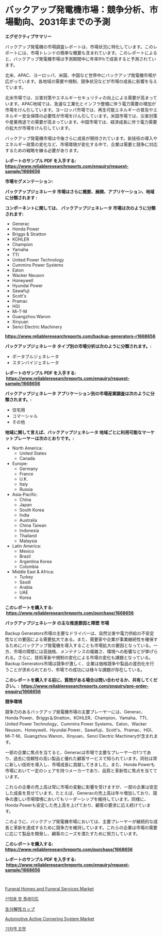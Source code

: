 <p><h1>バックアップ発電機市場：競争分析、市場動向、2031年までの予測</h1></p><p><strong>エグゼクティブサマリー</strong></p>
<p><p>バックアップ発電機の市場調査レポートは、市場状況に特化しています。このレポートには、市場トレンドの簡単な概要も含まれています。このレポートによると、バックアップ発電機市場は予測期間中に年率9％で成長すると予測されています。</p><p>北米、APAC、ヨーロッパ、米国、中国など世界中にバックアップ発電機市場が広がっています。各地域の需要や規制、競争状況などが市場の成長に影響を与えています。</p><p>北米市場では、災害対策やエネルギーセキュリティの向上による需要が高まっています。APAC地域では、急速な工業化とインフラ整備に伴う電力需要の増加が市場をけん引しています。ヨーロッパ市場では、再生可能エネルギーの普及やエネルギー安全保障の必要性が市場をけん引しています。米国市場では、災害対策や産業用途での需要が高まっています。中国市場では、経済成長に伴う電力需要の拡大が市場をけん引しています。</p><p>バックアップ発電機市場は今後さらに成長が期待されています。新技術の導入やエネルギー政策の変化など、市場環境が変化する中で、企業は需要と競争に対応するための戦略を練る必要があります。</p></p>
<p><strong>レポートのサンプル PDF を入手する: <a href="https://www.reliableresearchreports.com/enquiry/request-sample/1668656">https://www.reliableresearchreports.com/enquiry/request-sample/1668656</a></strong></p>
<p><strong>市場セグメンテーション:</strong></p>
<p><strong> バックアップジェネレータ 市場はさらに概要、展開、アプリケーション、地域に分類されます :</strong></p>
<p><strong>コンポーネントに関しては、 バックアップジェネレータ 市場は次のように分類されます: &nbsp;</strong></p>
<p><ul><li>Generac</li><li>Honda Power</li><li>Briggs & Stratton</li><li>KOHLER</li><li>Champion</li><li>Yamaha</li><li>TTI</li><li>United Power Technology</li><li>Cummins Power Systems</li><li>Eaton</li><li>Wacker Neuson</li><li>Honeywell</li><li>Hyundai Power</li><li>Sawafuji</li><li>Scott's</li><li>Pramac</li><li>HGI</li><li>Mi-T-M</li><li>Guangzhou Wanon</li><li>Xinyuan</li><li>Senci Electric Machinery</li></ul></p>
<p><strong><a href="https://www.reliableresearchreports.com/backup-generators-r1668656">https://www.reliableresearchreports.com/backup-generators-r1668656</a></strong></p>
<p><strong> バックアップジェネレータ タイプ別の市場分析は次のように分類されます。:</strong></p>
<p><ul><li>ポータブルジェネレータ</li><li>スタンバイジェネレータ</li></ul></p>
<p><strong>レポートのサンプル PDF を入手する: &nbsp;<a href="https://www.reliableresearchreports.com/enquiry/request-sample/1668656">https://www.reliableresearchreports.com/enquiry/request-sample/1668656</a></strong></p>
<p><strong> バックアップジェネレータ アプリケーション別の市場産業調査は次のように分類されます。:</strong></p>
<p><ul><li>住宅用</li><li>コマーシャル</li><li>その他</li></ul></p>
<p><strong>地域に関して言えば、バックアップジェネレータ 地域ごとに利用可能なマーケットプレーヤーは次のとおりです。:</strong></p>
<p><ul>
    <li>
        North America:
        <ul>
            <li>United States</li>
            <li>Canada</li>
        </ul>
    </li>
    <li>
        Europe:
        <ul>
            <li>Germany</li>
            <li>France</li>
            <li>U.K.</li>
            <li>Italy</li>
            <li>Russia</li>
        </ul>
    </li>
    <li>
        Asia-Pacific:
        <ul>
            <li>China</li>
            <li>Japan</li>
            <li>South Korea</li>
            <li>India</li>
            <li>Australia</li>
            <li>China Taiwan</li>
            <li>Indonesia</li>
            <li>Thailand</li>
            <li>Malaysia</li>
        </ul>
    </li>
    <li>
        Latin America:
        <ul>
            <li>Mexico</li>
            <li>Brazil</li>
            <li>Argentina Korea</li>
            <li>Colombia</li>
        </ul>
    </li>
    <li>
        Middle East & Africa:
        <ul>
            <li>Turkey</li>
            <li>Saudi</li>
            <li>Arabia</li>
            <li>UAE</li>
            <li>Korea</li>
        </ul>
    </li>
    </ul></p>
<p><strong>このレポートを購入する: &nbsp;<a href="https://www.reliableresearchreports.com/purchase/1668656">https://www.reliableresearchreports.com/purchase/1668656</a></strong></p>
<p><strong>バックアップジェネレータ の主な推進要因と障壁 市場</strong></p>
<p><p>Backup Generators市場の主要なドライバーは、自然災害や電力供給の不安定性などの要因による需要拡大である。また、需要家や企業が事業継続性を確保するためにバックアップ発電機を導入することも市場拡大の要因となっている。一方、市場の障壁には高価格、メンテナンスの複雑さ、環境への影響などが挙げられる。さらに、技術革新や規制の変化による市場の変化も課題となっている。Backup Generators市場は競争が激しく、企業は価格競争や製品の差別化を行うことが求められており、市場での成功には様々な課題が存在している。</p></p>
<p><strong>このレポートを購入する前に、質問がある場合は問い合わせるか、共有してください。:&nbsp; <a href="https://www.reliableresearchreports.com/enquiry/pre-order-enquiry/1668656">https://www.reliableresearchreports.com/enquiry/pre-order-enquiry/1668656</a></strong></p>
<p><strong>競争環境</strong></p>
<p><p>競争力のあるバックアップ発電機市場の主要プレーヤーには、Generac、Honda Power、Briggs＆Stratton、KOHLER、Champion、Yamaha、TTI、United Power Technology、Cummins Power Systems、Eaton、Wacker Neuson、Honeywell、Hyundai Power、Sawafuji、Scott's、Pramac、HGI、Mi-T-M、Guangzhou Wanon、Xinyuan、Senci Electric Machineryが含まれます。</p><p>一部の企業に焦点を当てると、Generacは市場で主要なプレーヤーの1つであり、過去に信頼性の高い製品と優れた顧客サービスで知られています。同社は常に新しい技術を導入し、市場成長に貢献してきました。また、Honda Powerも市場において一定のシェアを持つメーカーであり、品質と革新性に焦点を当てています。</p><p>これらの企業の売上高は常に市場の変動に影響を受けますが、一部の企業は安定した成長を見せています。たとえば、Generacの売上高は年々増加しており、競争の激しい市場環境においてもリーダーシップを維持しています。同様に、Honda Powerも安定した売上高を上げており、顧客の要求に応え続けています。</p><p>このように、バックアップ発電機市場においては、主要プレーヤーが継続的な成長と革新を達成するために競争力を維持しています。これらの企業は市場の需要に応じて製品を開発し、顧客のニーズを満たすために努力しています。</p></p>
<p><strong>このレポートを購入する: &nbsp; <a href="https://www.reliableresearchreports.com/purchase/1668656">https://www.reliableresearchreports.com/purchase/1668656</a></strong></p>
<p><strong>レポートのサンプル PDF を入手する: &nbsp;<a href="https://www.reliableresearchreports.com/enquiry/request-sample/1668656">https://www.reliableresearchreports.com/enquiry/request-sample/1668656</a></strong><strong></strong></p>
<p>&nbsp;</p>
<p><p><a href="https://github.com/gamblestampleyjenny50m5sl6/Market-Research-Report-List-2/blob/main/funeral-homes-and-funeral-services-market.md">Funeral Homes and Funeral Services Market</a></p><p><a href="https://medium.com/@crumbles67678/%EC%82%B0%EC%97%85%EC%9A%A9-%ED%95%AB%ED%94%8C%EB%A0%88%EC%9D%B4%ED%8A%B8-%EC%8B%9C%EC%9E%A5-%EC%8B%9C%EC%9E%A5-cagr-%EC%8B%9C%EC%9E%A5-%EB%8F%99%ED%96%A5-%EC%84%B1%EC%9E%A5-%EC%A0%84%EB%9E%B5%EC%97%90-%EB%8C%80%ED%95%9C-%ED%86%B5%EC%B0%B0%EB%A0%A5-2a8444b1fd9f">산업용 핫 플레이트</a></p><p><a href="https://medium.com/@matteills7854/%E3%83%90%E3%82%A4%E3%82%AA%E3%83%87%E3%82%B0%E3%83%A9%E3%83%80%E3%83%96%E3%83%AB%E3%82%AB%E3%83%83%E3%83%97%E3%81%AE%E5%B8%82%E5%A0%B4%E3%82%B7%E3%82%A7%E3%82%A2%E3%81%AE%E9%80%B2%E5%8C%96%E3%81%A8%E5%B8%82%E5%A0%B4%E6%88%90%E9%95%B7%E3%83%88%E3%83%AC%E3%83%B3%E3%83%892024%E5%B9%B4%E3%81%8B%E3%82%892031%E5%B9%B4-095e01ee970f">生分解性カップ</a></p><p><a href="https://github.com/nicholepatriciadoylenwnrjr0/Market-Research-Report-List-2/blob/main/automotive-active-cornering-system-market.md">Automotive Active Cornering System Market</a></p><p><a href="https://medium.com/@jenniferstanley2022/%EA%B8%B0%EC%B0%A8%EC%97%AD-%EC%A1%B0%EB%AA%85-%EC%8B%9C%EC%9E%A5-2031%EB%85%84%EA%B9%8C%EC%A7%80%EC%9D%98-%ED%8A%B8%EB%A0%8C%EB%93%9C-%EC%98%88%EC%B8%A1-%EB%B0%8F-%EA%B2%BD%EC%9F%81-%EB%B6%84%EC%84%9D-11f12157fab1">기차역 조명</a></p></p>